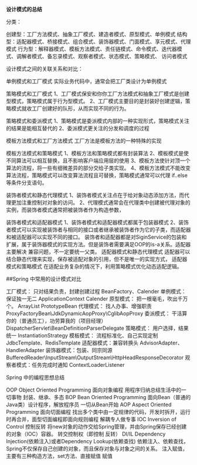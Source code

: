 ****设计模式的总结****

分类：

创建型：工厂方法模式、抽象工厂模式、建造者模式、原型模式、单例模式
结构型：适配器模式、桥接模式、组合模式、装饰器模式、门面模式、享元模式、代理模式
行为型：解释器模式、模板方法模式、责任链模式、命令模式、迭代器模式、调解者模式、备忘录模式、观察者模式、状态模式、策略模式、
访问者模式  

设计模式之间的关联关系和对比：

单例模式和工厂模式
    实际业务代码中，通常会把工厂类设计为单例模式  

策略模式和工厂模式
1、工厂模式保安和你你工厂方法模式和抽象工厂模式是创建型模式，策略模式属于行为型模式。
2、工厂模式主要目的是封装好创建逻辑，策略模式就收工厂创建好的队形，从而实现不同的行为。  

策略模式和委派模式
1、策略模式是委派模式内部的一种实现形式，策略模式关注的结果是能相互替代的
2、委派模式更关注的分发和调度的过程  

模板方法模式和工厂方法模式
工厂方法是模板方法的一种特殊的实现  

模板方法模式和策略模式
1、模板方法和策略模式都有封装算法
2、模板模式是使不同算法可以相互替换，且不影响客户端应用层的使用
3、模板方法使针对顶一个算法的流程，将一些有细微差异的部分交给子类实现。
4、模板方法模式不能改变算法流程，策略模式可以改变算法流程且可替换，策略模式通常可以代理  if..else 等条件分支语句。  

装饰者模式和静态代理模式
1、装饰者模式关注点在于给对象动态添加方法，而代理更加注重控制对对象的访问。
2、代理模式通常会在代理类中创建被代理对象的实例，而装饰者模式通常把被装饰者作为构造参数，  

装饰者模式和适配器模式
1、装饰者模式和适配器模式都属于包装器模式
2、装饰者模式可以实现被装饰者与相同的接口或者继承被装饰者作为它的子类，而适配器和被适配器可以实现不同的接口。
装饰者和适配器都是对SiginService的包装和扩展，属于装饰器模式的实现方法。但是装饰者需要满足OOP的is-a关系。适配器主要解决
兼容问题，不一定要统一父类。
适配器模式和静态代理模式
适配器可以结合静态代理来实现，保存被适配对象的引用，但不是唯一的实现方式，
适配器模式和策略模式
在适配业务复杂的情况下，利用策略模式优化动态适配逻辑。  

##Spring 中常用的设计模式对比  

工厂模式： 只对结果负责，封建创建过程  BeanFactory、Calender
单例模式： 保证独一无二                ApplicationContext Calender
原型模式： 把一根毫毛，吹出千万个。    ArrayList  PrototypeBean
代理模式： 找人办事、增强职责          ProxyFactoryBean\JdkDynamicAopProxy\CglibAopProxy
委派模式： 干活算你的（普通员工），功劳算我的（项目经理）  DispatcherServlet\BeanDefinitionParserDelegate
策略模式： 用户选择，结果统一          InstantiationStrategy
模板模式： 流程标准化、自己实现定制    JdbcTemplate、RedisTemplate
适配器模式：兼容转换头                 AdvisorAdapter、HandlerAdapter
装饰器模式：包装、同宗同源             BufferedReader\InputStream\OutputStream\HttpHeadResponseDecorator
观察者模式：任务完成时通知             ContextLoaderListener  


Spring 中的编程思想总结

OOP   Object Oriented Programming 面向对象编程 用程序归纳总结生活中的一切事物      封装、继承、多态
BOP   Bean Oriented Programming 面向Bean（普通的Java类）设计程序，解放程序员       一切从Bean开始
AOP   Aspect Oriented Programming 面向切面编程 找出多个类中由一定规律的代码，开发时拆开，运行时再合并，面型切面编程即面向规则编程    解耦专人做专事
IOC   Inversion of Control 控制反转 将new对象的动作交给Spring管理，并由Spring保存已经创建的对象（IOC）容器。   转交控制权（即控制 反转）
DI/IL Dependency Injection(依赖注入)或者Dependency Lookup(依赖查找) 依赖注入、依赖查找，Spring不仅保存自己创建的对象，而且保存对象与对象之间的关系。
   注入赋值，主要有三种构造方法，set方法、直接赋值    赋值

